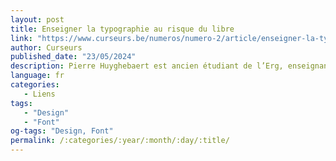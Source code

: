 ```yaml
---
layout: post
title: Enseigner la typographie au risque du libre
link: "https://www.curseurs.be/numeros/numero-2/article/enseigner-la-typographie-au-risque-du-libre"
author: Curseurs
published_date: "23/05/2024"
description: Pierre Huyghebaert est ancien étudiant de l’Erg, enseignant à La Cambre dans l’atelier de typographie, fondateur de Speculoos, et membre de l’équipe de pilotage de Curseurs. Nous avons voulu revenir avec lui sur son parcours où éducation et numérique ne sont jamais loin l’un de l’autre, afin de comprendre comment les questions de logiciels et licences libres entrent en tension dans les espaces pédagogiques et professionnels. Une conversation à bâtons rompus où se côtoient typographie, fonderies d’inclusivité et de bien d’autres choses encore…
language: fr
categories:
   - Liens
tags:
   - "Design"
   - "Font"
og-tags: "Design, Font"
permalink: /:categories/:year/:month/:day/:title/
---
```

